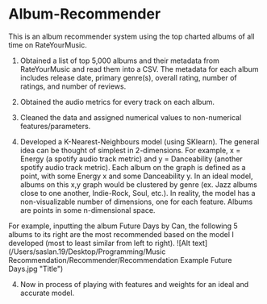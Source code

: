 # Album-Recommender

This is an album recommender system using the top charted albums of all time on RateYourMusic.

1. Obtained a list of top 5,000 albums and their metadata from RateYourMusic and read them into a CSV. The metadata for each album includes release date, primary genre(s), overall rating, number of ratings, and number of reviews.

2. Obtained the audio metrics for every track on each album.

3. Cleaned the data and assigned numerical values to non-numerical features/parameters.

3. Developed a K-Nearest-Neighbours model (using SKlearn). The general idea can be thought of simplest in 2-dimensions. For example, x = Energy (a spotify audio track metric) and y = Danceability (another spotify audio track metric). Each album on the graph is defined as a point, with some Energy x and some Danceability y. In an ideal model, albums on this x,y graph would be clustered by genre (ex. Jazz albums close to one another, Indie-Rock, Soul, etc.). In reality, the model has a non-visualizable number of dimensions, one for each feature. Albums are points in some n-dimensional space.

For example, inputting the album Future Days by Can, the following 5 albums to its right are the most recommended based on the model I developed (most to least similar from left to right).
![Alt text](/Users/saslan.19/Desktop/Programming/Music Recommendation/Recommender/Recommendation Example Future Days.jpg "Title")


4. Now in process of playing with features and weights for an ideal and accurate model. 
